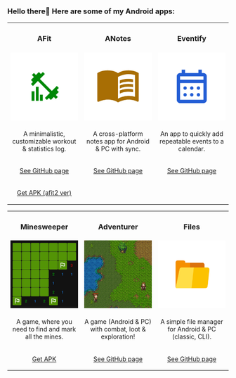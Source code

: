 ### Hello there👋 Here are some of my Android apps:
<!--
**lestec-al/lestec-al** is a ✨ _special_ ✨ repository because its `README.md` (this file) appears on your GitHub profile.
Here are some ideas to get you started:
- 🔭 I’m currently working on ...
- 🌱 I’m currently learning ...
- 👯 I’m looking to collaborate on ...
- 🤔 I’m looking for help with ...
- 💬 Ask me about ...
- 📫 How to reach me: ...
- 😄 Pronouns: ...
- ⚡ Fun fact: ...
<table>
      <img height="130px" align="left" alt="webDev's Github Languages"
        src="https://github-readme-stats-sigma-five.vercel.app/api/top-langs/?username=lestec-al&layout=compact&theme=vision-friendly-dark" />
    </td>
  </tr>
</table>
-->
<table style="width: 100%;">
      <tr>
            <td width="33.3%"><h3 align="center">AFit</h3></td>
            <td width="33.3%"><h3 align="center">ANotes</h3></td>
            <td width="33.3%"><h3 align="center">Eventify</h3></td>
      </tr>
      <tr>
            <td width="33.3%"><img src="https://github.com/lestec-al/lestec-al/raw/main/pictures/afit.png"/></td>
            <td width="33.3%"><img src="https://github.com/lestec-al/lestec-al/raw/main/pictures/anotes.png"/></td>
            <td width="33.3%"><img src="https://github.com/lestec-al/lestec-al/raw/main/pictures/eventify.png"/></td>
      </tr>
      <tr>
            <td width="33.3%"><p align="center">A minimalistic, customizable workout & statistics log.</p></td>
            <td width="33.3%"><p align="center">A cross-platform notes app for Android & PC with sync.</p></td>
            <td width="33.3%"><p align="center">An app to quickly add repeatable events to a calendar.</p></td>
      </tr>
      <tr>
            <td width="33.3%"><p align="center"><a href="https://github.com/lestec-al/afit">See GitHub page</a></p></td>
            <td width="33.3%"><p align="center"><a href="https://github.com/lestec-al/a-notes">See GitHub page</a></p></td>
            <td width="33.3%"><p align="center"><a href="https://github.com/lestec-al/eventify">See GitHub page</a></p></td>
      </tr>
      <tr>
            <td width="33.3%"><p align="center"><a href="https://drive.google.com/drive/folders/1ayZQKcDwIqp7Y204yxUy0t49WzwOjgGB?usp=drive_link">Get APK (afit2 ver)</a></p></td>
      </tr>
</table>

<table style="width: 100%;">
      <tr>
            <td width="33.3%"><h3 align="center">Minesweeper</h3></td>
            <td width="33.3%"><h3 align="center">Adventurer</h3></td>
            <td width="33.3%"><h3 align="center">Files</h3></td>
      </tr>
      <tr>
            <td width="33.3%"><img src="https://github.com/lestec-al/lestec-al/raw/main/pictures/minesweeper.png"/></td>
            <td width="33.3%"><img src="https://github.com/lestec-al/lestec-al/raw/main/pictures/fantasy_game.png"/></td>
            <td width="33.3%"><img src="https://github.com/lestec-al/lestec-al/raw/main/pictures/files.png"/></td>
      </tr>
      <tr>
            <td width="33.3%"><p align="center">A game, where you need to find and mark all the mines.</p></td>
            <td width="33.3%"><p align="center">A game (Android & PC) with combat, loot & exploration!</p></td>
            <td width="33.3%"><p align="center">A simple file manager for Android & PC (classic, CLI).</p></td>
      </tr>
      <tr>
            <td width="33.3%"><p align="center"><a href="https://drive.google.com/drive/folders/1ayZQKcDwIqp7Y204yxUy0t49WzwOjgGB?usp=drive_link">Get APK</a></p></td>
            <td width="33.3%"><p align="center"><a href="https://github.com/lestec-al/isometric-fantasy-game">See GitHub page</a></p></td>
            <td width="33.3%"><p align="center"><a href="https://github.com/lestec-al/files">See GitHub page</a></p></td>
      </tr>
</table>
